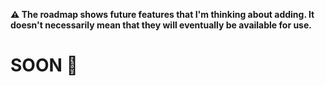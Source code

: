 **⚠️ The roadmap shows future features that I'm thinking about adding. It doesn't necessarily mean that they will eventually be available for use.**
# SOON 👀